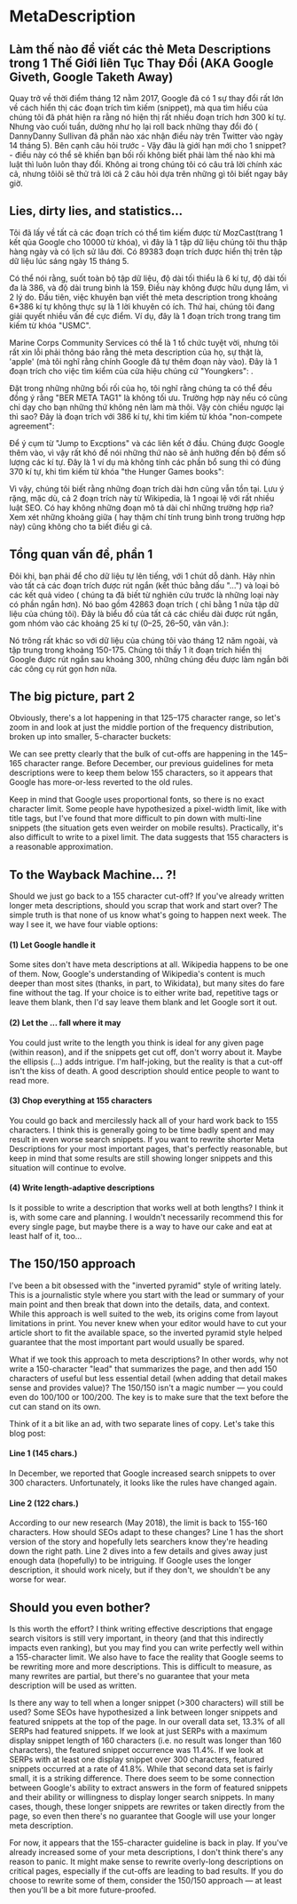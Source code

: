 # MetaDescription

## Làm thế nào để viết các thẻ Meta Descriptions trong 1 Thế Giới liên Tục Thay Đổi (AKA Google Giveth, Google Taketh Away)

Quay trở về thời điểm tháng 12 nằm 2017, Google đã có 1 sự thay đổi rất lớn về cách hiển thị các đoạn trích tìm kiếm (snippet), mà qua tìm hiểu của chúng tôi đã phát hiện ra rằng nó hiện thị rất nhiều đoạn trích hơn 300 kí tự. Nhưng vào cuối tuần, dường như họ lại roll back những thay đổi đó ( DannyDanny Sullivan đã phần nào xác nhận điều này trên Twitter vào ngày 14 tháng 5). Bên cạnh câu hỏi trước - Vậy đâu là giới hạn mới cho 1 snippet? - điều này có thể sẽ khiến bạn bối rối không biết phải làm thế nào khi mà luật thì luôn luôn thay đổi. Không ai trong chúng tôi có câu trả lời chính xác cả, nhưng tôiôi sẽ thử trả lời cả 2 câu hỏi dựa trên những gì tôi biết ngay bây giờ.

## Lies, dirty lies, and statistics...

Tôi đã lấy về tất cả các đoạn trích có thể tìm kiếm được từ MozCast(trang 1 kết qủa Google cho 10000 từ khóa), vì đây là 1 tập dữ liệu chúng tôi thu thập hàng ngày và có lịch sử lâu đời. Có 89383 đoạn trích được hiển thị trên tập dữ liệu lúc sáng ngày 15 tháng 5.

Có thể nói rằng, suốt toàn bộ tập dữ liệu, độ dài tối thiểu là 6 kí tự, độ dài tối đa là 386, và độ dài trung bình là 159. Điều này không được hữu dụng lắm, vì 2 lý do. Đầu tiên, việc khuyên bạn viết thẻ meta description trong khoảng 6*386 kí tự không thực sự là 1 lời khuyên có ích. Thứ hai,  chúng tôi đang giải quyết nhiều vấn đề cực điểm. Ví dụ, đây là 1 đoạn trích trong trang tìm kiếm từ khóa "USMC".

Marine Corps Community Services có thể là 1 tổ chức tuyệt vời, nhưng tôi rất xin lỗi phải thông báo rằng thẻ meta description của họ, sự thật là, 'apple' (mà tôi nghĩ rằng chính Google đã tự thêm đoạn này vào). Đây là 1 đoạn trích cho việc tìm kiểm của cửa hiệu chúng cứ "Youngkers": .

Đặt trong những những bối rối của họ, tôi nghĩ rằng chúng ta có thể đều đồng ý rằng "BER META TAG1" là không tối ưu. Trường hợp này nếu có cũng chỉ dạy cho bạn những thứ không nên làm mà thôi. Vậy còn chiều ngược lại thì sao? Đây là đoạn trích với 386 kí tự, khi tìm kiếm từ khóa "non-compete agreement":

Để ý cụm từ "Jump to Excptions" và các liên kết ở đầu. Chúng được Google thêm vào, vì vậy rất khó để nói những thứ nào sẽ ảnh hưởng đến bộ đếm số lượng các kí tự. Đây là 1 ví dụ mà không tính các phần bổ sung thì có đúng 370 kí tự, khi tìm kiếm từ khóa "the Hunger Games books":

Vì vậy, chúng tôi biết rằng những đoạn trích dài hơn cũng vẫn tồn tại. Lưu ý rặng, mặc dù, cả 2 đoạn trích này từ Wikipedia, là 1 ngoại lệ với rất nhiều luật SEO. Có hay không những đoạn mô tả dài chỉ những trường hợp rìa? Xem xét những khoảng giữa ( hay thậm chí tính trung bình trong trường hợp này) cũng không cho ta biết điều gi cả.

## Tổng quan vấn đề, phần 1
Đôi khi, bạn phải để cho dữ liệu tự lên tiếng, với 1 chút dỗ dành. Hãy nhìn vào tất cả các đoạn trích được rút ngắn (kết thúc bằng dấu "...") và loại bỏ các kết quả video ( chúng ta đã biết từ nghiên cứu trước là những loại này có phần ngắn hơn). Nó bao gồm 42863 đoạn trích ( chỉ bằng 1 nửa tập dữ liệu của chúng tôi). Đây là biểu đồ của tất cả các chiều dài được rút ngắn, gom nhóm vào các khoảng 25 kí tự (0–25, 26–50, vân vân.):

Nó trông rất khác so với dữ liệu của chúng tôi vào tháng 12 năm ngoài, và tập trung trong khoảng 150-175. Chúng tôi thấy 1 ít đoạn trích hiển thị Google được rút ngắn sau khoảng 300, những chúng đều được làm ngắn bởi các công cụ rút gọn hơn nữa.

## The big picture, part 2
Obviously, there's a lot happening in that 125–175 character range, so let's zoom in and look at just the middle portion of the frequency distribution, broken up into smaller, 5-character buckets:

We can see pretty clearly that the bulk of cut-offs are happening in the 145–165 character range. Before December, our previous guidelines for meta descriptions were to keep them below 155 characters, so it appears that Google has more-or-less reverted to the old rules.

Keep in mind that Google uses proportional fonts, so there is no exact character limit. Some people have hypothesized a pixel-width limit, like with title tags, but I've found that more difficult to pin down with multi-line snippets (the situation gets even weirder on mobile results). Practically, it's also difficult to write to a pixel limit. The data suggests that 155 characters is a reasonable approximation.

## To the Wayback Machine... ?!
Should we just go back to a 155 character cut-off? If you've already written longer meta descriptions, should you scrap that work and start over? The simple truth is that none of us know what's going to happen next week. The way I see it, we have four viable options:

#### (1) Let Google handle it
Some sites don't have meta descriptions at all. Wikipedia happens to be one of them. Now, Google's understanding of Wikipedia's content is much deeper than most sites (thanks, in part, to Wikidata), but many sites do fare fine without the tag. If your choice is to either write bad, repetitive tags or leave them blank, then I'd say leave them blank and let Google sort it out.

#### (2) Let the ... fall where it may
You could just write to the length you think is ideal for any given page (within reason), and if the snippets get cut off, don't worry about it. Maybe the ellipsis (...) adds intrigue. I'm half-joking, but the reality is that a cut-off isn't the kiss of death. A good description should entice people to want to read more.

#### (3) Chop everything at 155 characters
You could go back and mercilessly hack all of your hard work back to 155 characters. I think this is generally going to be time badly spent and may result in even worse search snippets. If you want to rewrite shorter Meta Descriptions for your most important pages, that's perfectly reasonable, but keep in mind that some results are still showing longer snippets and this situation will continue to evolve.

#### (4) Write length-adaptive descriptions
Is it possible to write a description that works well at both lengths? I think it is, with some care and planning. I wouldn't necessarily recommend this for every single page, but maybe there is a way to have our cake and eat at least half of it, too...

## The 150/150 approach
I've been a bit obsessed with the "inverted pyramid" style of writing lately. This is a journalistic style where you start with the lead or summary of your main point and then break that down into the details, data, and context. While this approach is well suited to the web, its origins come from layout limitations in print. You never knew when your editor would have to cut your article short to fit the available space, so the inverted pyramid style helped guarantee that the most important part would usually be spared.

What if we took this approach to meta descriptions? In other words, why not write a 150-character "lead" that summarizes the page, and then add 150 characters of useful but less essential detail (when adding that detail makes sense and provides value)? The 150/150 isn't a magic number — you could even do 100/100 or 100/200. The key is to make sure that the text before the cut can stand on its own.

Think of it a bit like an ad, with two separate lines of copy. Let's take this blog post:

#### Line 1 (145 chars.)
In December, we reported that Google increased search snippets to over 300 characters. Unfortunately, it looks like the rules have changed again.

#### Line 2 (122 chars.)
According to our new research (May 2018), the limit is back to 155-160 characters. How should SEOs adapt to these changes?
Line 1 has the short version of the story and hopefully lets searchers know they're heading down the right path. Line 2 dives into a few details and gives away just enough data (hopefully) to be intriguing. If Google uses the longer description, it should work nicely, but if they don't, we shouldn't be any worse for wear.

## Should you even bother?
Is this worth the effort? I think writing effective descriptions that engage search visitors is still very important, in theory (and that this indirectly impacts even ranking), but you may find you can write perfectly well within a 155-character limit. We also have to face the reality that Google seems to be rewriting more and more descriptions. This is difficult to measure, as many rewrites are partial, but there's no guarantee that your meta description will be used as written.

Is there any way to tell when a longer snippet (>300 characters) will still be used? Some SEOs have hypothesized a link between longer snippets and featured snippets at the top of the page. In our overall data set, 13.3% of all SERPs had featured snippets. If we look at just SERPs with a maximum display snippet length of 160 characters (i.e. no result was longer than 160 characters), the featured snippet occurrence was 11.4%. If we look at SERPs with at least one display snippet over 300 characters, featured snippets occurred at a rate of 41.8%. While that second data set is fairly small, it is a striking difference. There does seem to be some connection between Google's ability to extract answers in the form of featured snippets and their ability or willingness to display longer search snippets. In many cases, though, these longer snippets are rewrites or taken directly from the page, so even then there's no guarantee that Google will use your longer meta description.

For now, it appears that the 155-character guideline is back in play. If you've already increased some of your meta descriptions, I don't think there's any reason to panic. It might make sense to rewrite overly-long descriptions on critical pages, especially if the cut-offs are leading to bad results. If you do choose to rewrite some of them, consider the 150/150 approach — at least then you'll be a bit more future-proofed.

